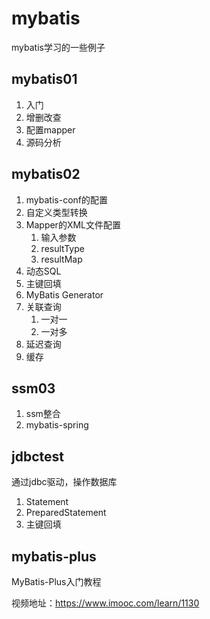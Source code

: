 # mybatis

mybatis学习的一些例子

## mybatis01

1. 入门
2. 增删改查
3. 配置mapper
4. 源码分析

## mybatis02

1. mybatis-conf的配置
2. 自定义类型转换
3. Mapper的XML文件配置
   1. 输入参数
   2. resultType
   3. resultMap
4. 动态SQL
5. 主键回填
6. MyBatis Generator
7. 关联查询
   1. 一对一
   2. 一对多
8. 延迟查询
9. 缓存

## ssm03

1. ssm整合
2. mybatis-spring

## jdbctest

通过jdbc驱动，操作数据库

1. Statement
2. PreparedStatement
3. 主键回填

## mybatis-plus

MyBatis-Plus入门教程

视频地址：<https://www.imooc.com/learn/1130>
